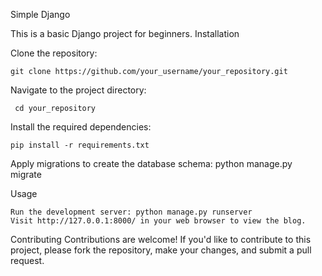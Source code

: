 Simple Django

This is a basic Django project for beginners.
Installation

Clone the repository:

    git clone https://github.com/your_username/your_repository.git
 Navigate to the project directory: 
 
     cd your_repository
Install the required dependencies: 

    pip install -r requirements.txt
Apply migrations to create the database schema: python manage.py migrate

Usage

    Run the development server: python manage.py runserver
    Visit http://127.0.0.1:8000/ in your web browser to view the blog.

Contributing
Contributions are welcome! If you'd like to contribute to this project, please fork the repository, make your changes, and submit a pull request.
